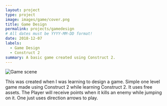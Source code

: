 ```yaml
---
layout: project
type: project
image: images/game/cover.png
title: Game Design
permalink: projects/gamedesign
# All dates must be YYYY-MM-DD format!
date: 2018-12-07
labels:
  - Game Design
  - Construct 2
summary: A basic game created using Construct 2.
---
```


<img src="https://aryan1107.github.io/folio/images/game/cover.png" class="ui fluid image rounded" alt="Game scene">
<br>
<section class="container" style="max-width:700px;">
   <div class="row">
      <p>This was created when I was learning to design a game. Simple one level game made using Construct 2 while learning Construct 2. It uses free assets. The Player will receive points when it kills an enemy while jumping on it. One just uses direction arrows to play.
      </p>
   </div>
</section>
<br>

